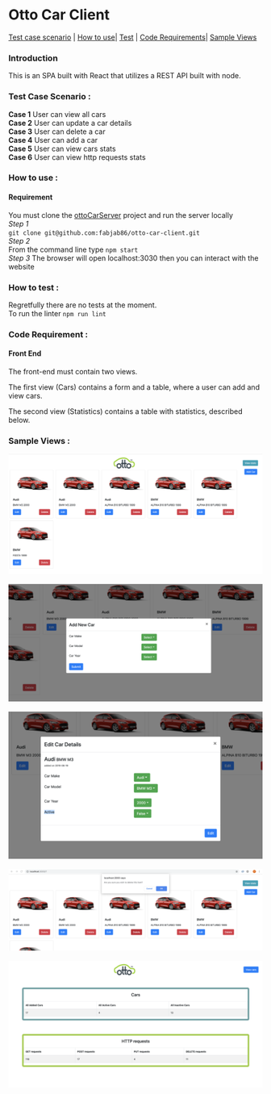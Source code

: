 # </a>Otto Car Client

[Test case scenario](#testcase) |
[How to use](#howto)|
[Test](#test) |
[Code Requirements](#reqs)|
[Sample Views](#sample) <br>

### Introduction  
This is an SPA built with React that utilizes a REST API built with node.

### <a name="testcase"></a>Test Case Scenario :

**Case 1** User can view all cars  
**Case 2** User can update a car details  
**Case 3** User can delete a car  
**Case 4** User can add a car  
**Case 5** User can view cars stats  
**Case 6** User can view http requests stats  


### <a name="howto"></a>How to use :
#### Requirement  
You must clone the [ottoCarServer](https://github.com/fabjab86/ottoCarServer) project and run the server locally  
_Step 1_  
`git clone git@github.com:fabjab86/otto-car-client.git`  
_Step 2_  
From the command line type `npm start`  
_Step 3_
The browser will open localhost:3030 then you can interact with the website 

### <a name="test"></a>How to test :
Regretfully there are no tests at the moment.  
To run the linter `npm run lint`  

### <a name="reqs"></a>Code Requirement :

#### Front End
The front-end must contain two views.

The first view (Cars) contains a form and a table, where a user can add and view cars.

The second view (Statistics) contains a table with statistics, described below.  

### <a name="sample"></a>Sample Views :

![](src/Screenshot1.png) <br>    
![](src/Screenshot2.png) <br>  
![](src/Screenshot3.png) <br>  
![](src/Screenshot4.png) <br>  
![](src/Screenshot5.png) <br>  

